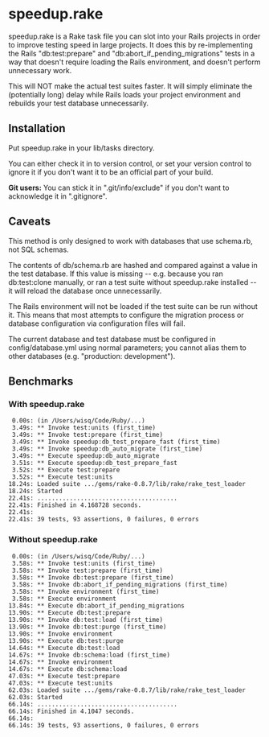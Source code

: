 speedup.rake
============

speedup.rake is a Rake task file you can slot into your Rails projects in order to improve testing speed in large projects.  It does this by re-implementing the Rails "db:test:prepare" and "db:abort_if_pending_migrations" tests in a way that doesn't require loading the Rails environment, and doesn't perform unnecessary work.

This will NOT make the actual test suites faster.  It will simply eliminate the (potentially long) delay while Rails loads your project environment and rebuilds your test database unnecessarily.

Installation
------------

Put speedup.rake in your lib/tasks directory.

You can either check it in to version control, or set your version control to ignore it if you don't want it to be an official part of your build.

__Git users:__ You can stick it in ".git/info/exclude" if you don't want to acknowledge it in ".gitignore".

Caveats
-------

This method is only designed to work with databases that use schema.rb, not SQL schemas.

The contents of db/schema.rb are hashed and compared against a value in the test database.  If this value is missing -- e.g. because you ran db:test:clone manually, or ran a test suite without speedup.rake installed -- it will reload the database once unnecessarily.

The Rails environment will not be loaded if the test suite can be run without it.  This means that most attempts to configure the migration process or database configuration via configuration files will fail.

The current database and test database must be configured in config/database.yml using normal parameters; you cannot alias them to other databases (e.g. "production: development").

Benchmarks
----------

### With speedup.rake

     0.00s: (in /Users/wisq/Code/Ruby/...)
     3.49s: ** Invoke test:units (first_time)
     3.49s: ** Invoke test:prepare (first_time)
     3.49s: ** Invoke speedup:db_test_prepare_fast (first_time)
     3.49s: ** Invoke speedup:db_auto_migrate (first_time)
     3.49s: ** Execute speedup:db_auto_migrate
     3.51s: ** Execute speedup:db_test_prepare_fast
     3.52s: ** Execute test:prepare
     3.52s: ** Execute test:units
    18.24s: Loaded suite .../gems/rake-0.8.7/lib/rake/rake_test_loader
    18.24s: Started
    22.41s: .......................................
    22.41s: Finished in 4.168728 seconds.
    22.41s: 
    22.41s: 39 tests, 93 assertions, 0 failures, 0 errors

### Without speedup.rake

     0.00s: (in /Users/wisq/Code/Ruby/...)
     3.58s: ** Invoke test:units (first_time)
     3.58s: ** Invoke test:prepare (first_time)
     3.58s: ** Invoke db:test:prepare (first_time)
     3.58s: ** Invoke db:abort_if_pending_migrations (first_time)
     3.58s: ** Invoke environment (first_time)
     3.58s: ** Execute environment
    13.84s: ** Execute db:abort_if_pending_migrations
    13.90s: ** Execute db:test:prepare
    13.90s: ** Invoke db:test:load (first_time)
    13.90s: ** Invoke db:test:purge (first_time)
    13.90s: ** Invoke environment 
    13.90s: ** Execute db:test:purge
    14.64s: ** Execute db:test:load
    14.67s: ** Invoke db:schema:load (first_time)
    14.67s: ** Invoke environment 
    14.67s: ** Execute db:schema:load
    47.03s: ** Execute test:prepare
    47.03s: ** Execute test:units
    62.03s: Loaded suite .../gems/rake-0.8.7/lib/rake/rake_test_loader
    62.03s: Started
    66.14s: .......................................
    66.14s: Finished in 4.1047 seconds.
    66.14s: 
    66.14s: 39 tests, 93 assertions, 0 failures, 0 errors

